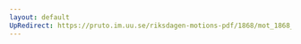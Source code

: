 ```yaml
---
layout: default
UpRedirect: https://pruto.im.uu.se/riksdagen-motions-pdf/1868/mot_1868__ak__192.pdf
---
```

